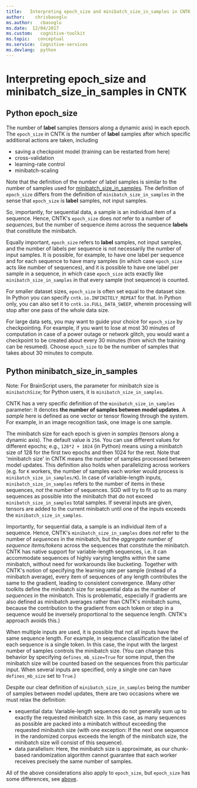 ```yaml
---
title:   Interpreting epoch_size and minibatch_size_in_samples in CNTK
author:    chrisbasoglu
ms.author:   cbasoglu
ms.date:  12/04/2017
ms.custom:   cognitive-toolkit
ms.topic:   conceptual
ms.service:  Cognitive-services
ms.devlang:  python
---
```


# Interpreting epoch_size and minibatch_size_in_samples in CNTK

## Python epoch_size

The number of **label** samples (tensors along a dynamic axis) in each epoch. The `epoch_size` in CNTK is the number of **label** samples after which specific additional actions are taken, including
* saving a checkpoint model (training can be restarted from here)
* cross-validation
* learning-rate control
* minibatch-scaling

Note that the definition of the number of label samples is similar to the number of samples used for [minibatch_size_in_samples](./BrainScript-minibatchSize-and-Python-minibatch_size_in_samples-in-CNTK.md). The definition of `epoch_size` differs from the definition of `minibatch_size_in_samples` in the sense that `epoch_size` is **label** samples, not input samples.

So, importantly, for sequential data, a sample is an individual item of a sequence.
Hence, CNTK's `epoch_size` does *not* refer to a number of *sequences*,
but the number of sequence *items* across the sequence **labels** that constitute the minibatch.  

Equally important, `epoch_size` refers to **label** samples, not input samples, and the number of labels per sequence is not necessarily the number of input samples.  It is possible, for example, to have one label per sequence and for each sequence to have many samples (in which case `epoch_size` acts like number of sequences), and it is possible to have one label per sample in a sequence, in which case `epoch_size` acts exactly like `minibatch_size_in_samples` in that every sample (not sequence) is counted.

For smaller dataset sizes, `epoch_size` is often set equal to the dataset size. In Python you can specify `cntk.io.INFINITELY_REPEAT` for that. In Python only, you can also set it to `cntk.io.FULL_DATA_SWEEP`, wherein processing will stop after one pass of the whole data size.

For large data sets, you may want to guide your choice for `epoch_size` by checkpointing. For example, if you want to lose at most 30 minutes of computation in case of a power outage or network glitch, you would want a checkpoint to be created about every 30 minutes (from which the training can be resumed). Choose `epoch_size` to be the number of samples that takes about 30 minutes to compute.

## Python minibatch_size_in_samples

Note: For BrainScript users, the parameter for minibatch size is `minibatchSize`; for Python users, it is `minibatch_size_in_samples`.

CNTK has a very specific definition of the `minibatch_size_in_samples` parameter: It denotes **the number of samples between model updates**.
A *sample* here is defined as one vector or tensor flowing through the system.
For example, in an image recognition task, one image is one sample.

The minibatch size for each epoch is given in *samples* (tensors along a dynamic axis). The default value is `256`. You can use different values for different epochs; e.g., `128*2 + 1024` (in Python) means using a minibatch size of 128 for the first two epochs and then 1024 for the rest.
Note that 'minibatch size' in CNTK means the number of samples processed between model updates. This definition also holds when parallelizing across workers (e.g. for `K` workers, 
the number of samples each worker would process is `minibatch_size_in_samples/K`).
In case of variable-length inputs, `minibatch_size_in_samples` refers to the number of items in these sequences,
*not* the number of sequences.
SGD will try to fit up to as many sequences as possible into the minibatch that do not exceed `minibatch_size_in_samples` total samples.
If several inputs are given, tensors are added to the current minibatch until one of the inputs exceeds the `minibatch_size_in_samples`.


Importantly, for sequential data, a sample is an individual item of a sequence.
Hence, CNTK's `minibatch_size_in_samples` does *not* refer to the
number of *sequences* in the minibatch,
but the *aggregate number of sequence items/tokens* across the sequences that constitute the minibatch.
CNTK has native support for variable-length sequences, i.e. it can accommodate
sequences of highly varying lengths within the same minibatch, without need for workarounds like bucketing.
Together with CNTK's notion of specifying the learning rate per sample (instead of a minibatch average),
every item of sequences of any length contributes the same to the gradient,
leading to consistent convergence.
(Many other toolkits define the minibatch size for sequential data as the number of *sequences*
in the minibatch.
This is problematic, especially if gradients are also defined as minibatch averages rather than
CNTK's minibatch sums, because the contribution to the gradient from each token or step in a sequence
would be inversely proportional to the sequence length. CNTK's approach avoids this.)

When multiple inputs are used, it is possible that not all inputs have the same sequence length.
For example, in sequence classification the label of each sequence is a single token.
In this case, the input with the largest number of samples controls the minibatch size. (You can change this behavior by specifying `defines_mb_size=True` for some input, then the minibatch size will be counted based on the sequences from this particular input. When several inputs are specified, only a single one can have `defines_mb_size` set to `True`.)

Despite our clear definition of `minibatch_size_in_samples` being the number of samples between model updates,
there are two occasions where we must relax the definition:
* sequential data: Variable-length sequences do not generally sum up to exactly the requested
minibatch size. In this case, as many sequences as possible are packed into a minibatch without exceeding the requested
minibatch size (with one exception: If the next one sequence in the randomized corpus exceeds the
length of the minibatch size, the minibatch size will consist of this sequence).
* data parallelism: Here, the minibatch size is approximate, as our chunk-based randomization algorithm cannot guarantee
that each worker receives precisely the same number of samples.

All of the above considerations also apply to `epoch_size`, but `epoch_size` has some differences, see [above](#python-epoch_size).
